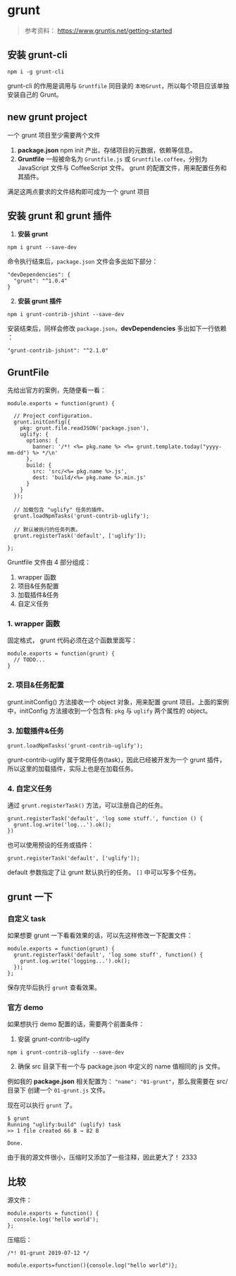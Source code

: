 # grunt

> 参考资料： https://www.gruntjs.net/getting-started

## 安装 grunt-cli

```
npm i -g grunt-cli
```

grunt-cli 的作用是调用与 `Gruntfile` 同目录的 `本地Grunt`，所以每个项目应该单独安装自己的 Grunt。

## new grunt project

一个 grunt 项目至少需要两个文件

1. **package.json**
   npm init 产出，存储项目的元数据，依赖等信息。
2. **Gruntfile**
   一般被命名为 `Gruntfile.js` 或 `Gruntfile.coffee`，分别为 JavaScript 文件与 CoffeeScript 文件。
   grunt 的配置文件，用来配置任务和其插件。

满足这两点要求的文件结构即可成为一个 grunt 项目

## 安装 grunt 和 grunt 插件

1. **安装 grunt**

```
npm i grunt --save-dev
```

命令执行结束后，`package.json` 文件会多出如下部分：

```
"devDependencies": {
  "grunt": "^1.0.4"
}
```

2. **安装 grunt 插件**

```
npm i grunt-contrib-jshint --save-dev
```

安装结束后，同样会修改 `package.json`，**devDependencies** 多出如下一行依赖 ：

```
"grunt-contrib-jshint": "^2.1.0"
```

## GruntFile

先给出官方的案例，先随便看一看：

```
module.exports = function(grunt) {

  // Project configuration.
  grunt.initConfig({
    pkg: grunt.file.readJSON('package.json'),
    uglify: {
      options: {
        banner: '/*! <%= pkg.name %> <%= grunt.template.today("yyyy-mm-dd") %> */\n'
      },
      build: {
        src: 'src/<%= pkg.name %>.js',
        dest: 'build/<%= pkg.name %>.min.js'
      }
    }
  });

  // 加载包含 "uglify" 任务的插件。
  grunt.loadNpmTasks('grunt-contrib-uglify');

  // 默认被执行的任务列表。
  grunt.registerTask('default', ['uglify']);

};
```

Gruntfile 文件由 4 部分组成：

1. wrapper 函数
2. 项目&任务配置
3. 加载插件&任务
4. 自定义任务

### 1. wrapper 函数

固定格式， grunt 代码必须在这个函数里面写：

```
module.exports = function(grunt) {
  // TODO...
}
```

### 2. 项目&任务配置

grunt.initConfig() 方法接收一个 object 对象，用来配置 grunt 项目。上面的案例中，initConfig 方法接收到一个包含有: `pkg` 与 `uglify` 两个属性的 object。

### 3. 加载插件&任务

```
grunt.loadNpmTasks('grunt-contrib-uglify');
```

grunt-contrib-uglify 属于常用任务(task)，因此已经被开发为一个 grunt 插件，所以这里的加载插件，实际上也是在加载任务。

### 4. 自定义任务

通过 `grunt.registerTask()` 方法，可以注册自己的任务。

```
grunt.registerTask('default', 'log some stuff.', function () {
  grunt.log.write('log...').ok();
})
```

也可以使用预设的任务或插件：

```
grunt.registerTask('default', ['uglify']);
```

default 参数指定了让 grunt 默认执行的任务。 `[]` 中可以写多个任务。

## grunt 一下

### 自定义 task

如果想要 grunt 一下看看效果的话，可以先这样修改一下配置文件：

```
module.exports = function(grunt) {
  grunt.registerTask('default', 'log some stuff', function() {
    grunt.log.write('logging...').ok();
  });
};
```

保存完毕后执行 `grunt` 查看效果。

### 官方 demo

如果想执行 demo 配置的话，需要两个前置条件：

1. 安装 grunt-contrib-uglify

```
npm i grunt-contrib-uglify --save-dev
```

2. 确保 src 目录下有一个与 package.json 中定义的 name 值相同的 js 文件。

例如我的 **package.json** 相关配置为： `"name": "01-grunt"`，那么我需要在 src/ 目录下 创建一个 `01-grunt.js` 文件。

现在可以执行 `grunt` 了。

```
$ grunt
Running "uglify:build" (uglify) task
>> 1 file created 66 B → 82 B

Done.
```

由于我的源文件很小，压缩时又添加了一些注释，因此更大了！ 2333

## 比较

源文件：

```
module.exports = function() {
  console.log('hello world');
};
```

压缩后：

```
/*! 01-grunt 2019-07-12 */

module.exports=function(){console.log("hello world")};
```

